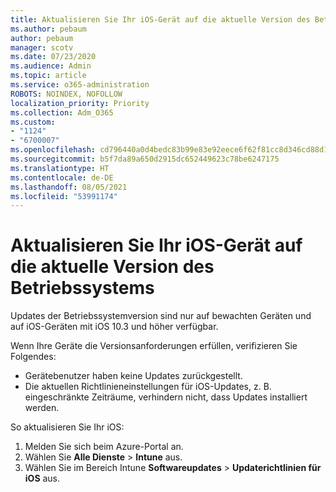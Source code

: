 ```yaml
---
title: Aktualisieren Sie Ihr iOS-Gerät auf die aktuelle Version des Betriebssystems
ms.author: pebaum
author: pebaum
manager: scotv
ms.date: 07/23/2020
ms.audience: Admin
ms.topic: article
ms.service: o365-administration
ROBOTS: NOINDEX, NOFOLLOW
localization_priority: Priority
ms.collection: Adm_O365
ms.custom:
- "1124"
- "6700007"
ms.openlocfilehash: cd796440a0d4bedc83b99e83e92eece6f62f81cc8d346cd88d19de34221046db
ms.sourcegitcommit: b5f7da89a650d2915dc652449623c78be6247175
ms.translationtype: HT
ms.contentlocale: de-DE
ms.lasthandoff: 08/05/2021
ms.locfileid: "53991174"
---
```

# <a name="update-ios-device-to-latest-os-version"></a>Aktualisieren Sie Ihr iOS-Gerät auf die aktuelle Version des Betriebssystems

Updates der Betriebssystemversion sind nur auf bewachten Geräten und auf iOS-Geräten mit iOS 10.3 und höher verfügbar.

Wenn Ihre Geräte die Versionsanforderungen erfüllen, verifizieren Sie Folgendes:  
- Gerätebenutzer haben keine Updates zurückgestellt.  
- Die aktuellen Richtlinieneinstellungen für iOS-Updates, z. B. eingeschränkte Zeiträume, verhindern nicht, dass Updates installiert werden.

So aktualisieren Sie Ihr iOS:

1. Melden Sie sich beim Azure-Portal an.
2. Wählen Sie **Alle Dienste** > **Intune** aus.
3. Wählen Sie im Bereich Intune **Softwareupdates** > **Updaterichtlinien für iOS** aus.
